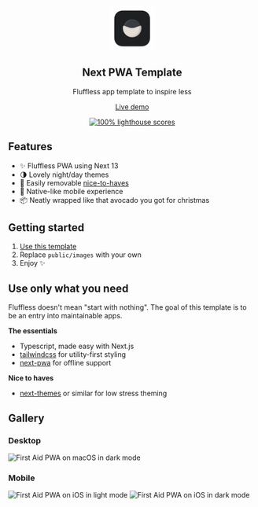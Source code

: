 <p align="center">
	<img alt="Fast Aid" src="public/images/icon-512.png" width="90">
	<h2 align="center">Next PWA Template</h2>
</p>

<p align="center">Fluffless app template to inspire less</p>

<p align="center">
	<a href="https://next-pwa-template.now.sh">Live demo</a>
</p>

<p align="center">
	<a href="https://web.dev/measure">
		<img alt="100% lighthouse scores" src="https://img.shields.io/badge/lighthouse-100%25-845EF7.svg?logo=lighthouse&logoColor=white&style=flat-square" />
	</a>
</p>

## Features

- ✨ Fluffless PWA using Next 13
- 🌗 Lovely night/day themes
- 🦄 Easily removable [nice-to-haves](#use-only-what-you-need)
- 📱 Native-like mobile experience
- 📦 Neatly wrapped like that avocado you got for christmas

## Getting started

1. [Use this template](https://github.com/mvllow/next-pwa-template/generate)
2. Replace `public/images` with your own
3. Enjoy ✨

## Use only what you need

Fluffless doesn't mean "start with nothing". The goal of this template is to be an entry into maintainable apps.

**The essentials**

- Typescript, made easy with Next.js
- [tailwindcss](https://github.com/tailwindlabs/tailwindcss) for utility-first styling
- [next-pwa](https://github.com/shadowwalker/next-pwa) for offline support

**Nice to haves**

- [next-themes](https://github.com/pacocoursey/next-themes) or similar for low stress theming

## Gallery

### Desktop

<img width="1728" alt="First Aid PWA on macOS in dark mode" src="https://github.com/mvllow/next-pwa-template/assets/1474821/889bef1b-af58-4efa-b1f3-3ea021ec9760">

### Mobile

<img width="360" alt="First Aid PWA on iOS in light mode" src="https://github.com/mvllow/next-pwa-template/assets/1474821/1f0fa36e-23c7-4bcf-aa6e-f447559cae62" />

<img width="360" alt="First Aid PWA on iOS in dark mode" src="https://github.com/mvllow/next-pwa-template/assets/1474821/2fac61d0-dc29-4022-8b39-003306f80fb4" />
